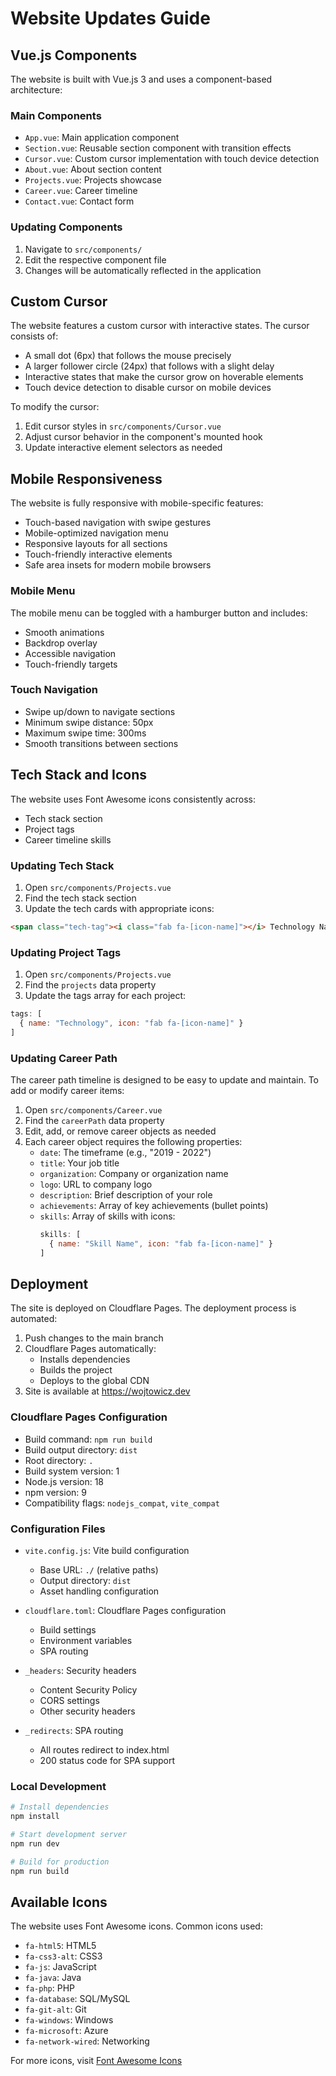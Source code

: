 # Website Updates Guide

## Vue.js Components

The website is built with Vue.js 3 and uses a component-based architecture:

### Main Components
- `App.vue`: Main application component
- `Section.vue`: Reusable section component with transition effects
- `Cursor.vue`: Custom cursor implementation with touch device detection
- `About.vue`: About section content
- `Projects.vue`: Projects showcase
- `Career.vue`: Career timeline
- `Contact.vue`: Contact form

### Updating Components
1. Navigate to `src/components/`
2. Edit the respective component file
3. Changes will be automatically reflected in the application

## Custom Cursor

The website features a custom cursor with interactive states. The cursor consists of:
- A small dot (6px) that follows the mouse precisely
- A larger follower circle (24px) that follows with a slight delay
- Interactive states that make the cursor grow on hoverable elements
- Touch device detection to disable cursor on mobile devices

To modify the cursor:
1. Edit cursor styles in `src/components/Cursor.vue`
2. Adjust cursor behavior in the component's mounted hook
3. Update interactive element selectors as needed

## Mobile Responsiveness

The website is fully responsive with mobile-specific features:
- Touch-based navigation with swipe gestures
- Mobile-optimized navigation menu
- Responsive layouts for all sections
- Touch-friendly interactive elements
- Safe area insets for modern mobile browsers

### Mobile Menu
The mobile menu can be toggled with a hamburger button and includes:
- Smooth animations
- Backdrop overlay
- Accessible navigation
- Touch-friendly targets

### Touch Navigation
- Swipe up/down to navigate sections
- Minimum swipe distance: 50px
- Maximum swipe time: 300ms
- Smooth transitions between sections

## Tech Stack and Icons

The website uses Font Awesome icons consistently across:
- Tech stack section
- Project tags
- Career timeline skills

### Updating Tech Stack

1. Open `src/components/Projects.vue`
2. Find the tech stack section
3. Update the tech cards with appropriate icons:
```html
<span class="tech-tag"><i class="fab fa-[icon-name]"></i> Technology Name</span>
```

### Updating Project Tags

1. Open `src/components/Projects.vue`
2. Find the `projects` data property
3. Update the tags array for each project:
```javascript
tags: [
  { name: "Technology", icon: "fab fa-[icon-name]" }
]
```

### Updating Career Path

The career path timeline is designed to be easy to update and maintain. To add or modify career items:

1. Open `src/components/Career.vue`
2. Find the `careerPath` data property
3. Edit, add, or remove career objects as needed
4. Each career object requires the following properties:
   - `date`: The timeframe (e.g., "2019 - 2022")
   - `title`: Your job title
   - `organization`: Company or organization name
   - `logo`: URL to company logo
   - `description`: Brief description of your role
   - `achievements`: Array of key achievements (bullet points)
   - `skills`: Array of skills with icons:
     ```javascript
     skills: [
       { name: "Skill Name", icon: "fab fa-[icon-name]" }
     ]
     ```

## Deployment

The site is deployed on Cloudflare Pages. The deployment process is automated:

1. Push changes to the main branch
2. Cloudflare Pages automatically:
   - Installs dependencies
   - Builds the project
   - Deploys to the global CDN
3. Site is available at https://wojtowicz.dev

### Cloudflare Pages Configuration

- Build command: `npm run build`
- Build output directory: `dist`
- Root directory: `.`
- Build system version: 1
- Node.js version: 18
- npm version: 9
- Compatibility flags: `nodejs_compat`, `vite_compat`

### Configuration Files

- `vite.config.js`: Vite build configuration
  - Base URL: `./` (relative paths)
  - Output directory: `dist`
  - Asset handling configuration

- `cloudflare.toml`: Cloudflare Pages configuration
  - Build settings
  - Environment variables
  - SPA routing

- `_headers`: Security headers
  - Content Security Policy
  - CORS settings
  - Other security headers

- `_redirects`: SPA routing
  - All routes redirect to index.html
  - 200 status code for SPA support

### Local Development

```bash
# Install dependencies
npm install

# Start development server
npm run dev

# Build for production
npm run build
```

## Available Icons

The website uses Font Awesome icons. Common icons used:
- `fa-html5`: HTML5
- `fa-css3-alt`: CSS3
- `fa-js`: JavaScript
- `fa-java`: Java
- `fa-php`: PHP
- `fa-database`: SQL/MySQL
- `fa-git-alt`: Git
- `fa-windows`: Windows
- `fa-microsoft`: Azure
- `fa-network-wired`: Networking

For more icons, visit [Font Awesome Icons](https://fontawesome.com/icons)
